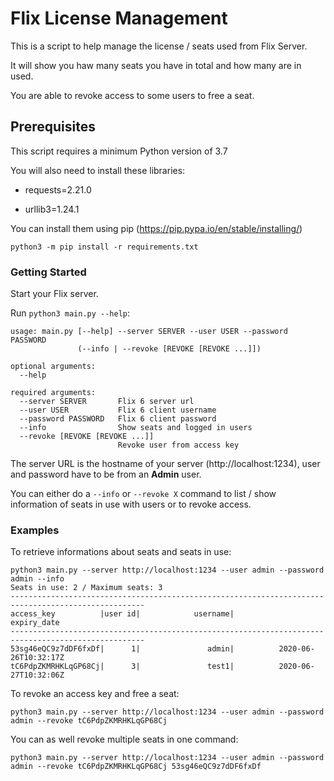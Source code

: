 # Flix License Management

This is a script to help manage the license / seats used from Flix Server.

It will show you haw many seats you have in total and how many are in used.

You are able to revoke access to some users to free a seat.

## Prerequisites

This script requires a minimum Python version of 3.7

You will also need to install these libraries:

* requests=2.21.0

* urllib3=1.24.1

You can install them using pip (https://pip.pypa.io/en/stable/installing/)

```python3 -m pip install -r requirements.txt```


### Getting Started

Start your Flix server.

Run ```python3 main.py --help```:

```
usage: main.py [--help] --server SERVER --user USER --password PASSWORD
               (--info | --revoke [REVOKE [REVOKE ...]])

optional arguments:
  --help

required arguments:
  --server SERVER       Flix 6 server url
  --user USER           Flix 6 client username
  --password PASSWORD   Flix 6 client password
  --info                Show seats and logged in users
  --revoke [REVOKE [REVOKE ...]]
                        Revoke user from access key
```

The server URL is the hostname of your server (http://localhost:1234), user and password have to be from an **Admin** user.

You can either do a `--info` or `--revoke X` command to list / show information of seats in use with users or to revoke access.


### Examples

To retrieve informations about seats and seats in use:
```
python3 main.py --server http://localhost:1234 --user admin --password admin --info
Seats in use: 2 / Maximum seats: 3
----------------------------------------------------------------------------------------------------
access_key          |user id|            username|                   expiry_date
----------------------------------------------------------------------------------------------------
53sg46eQC9z7dDF6fxDf|      1|               admin|          2020-06-26T10:32:17Z
tC6PdpZKMRHKLqGP68Cj|      3|               test1|          2020-06-27T10:32:06Z
```

To revoke an access key and free a seat:
```
python3 main.py --server http://localhost:1234 --user admin --password admin --revoke tC6PdpZKMRHKLqGP68Cj
```

You can as well revoke multiple seats in one command:
```
python3 main.py --server http://localhost:1234 --user admin --password admin --revoke tC6PdpZKMRHKLqGP68Cj 53sg46eQC9z7dDF6fxDf
```
